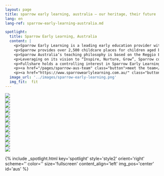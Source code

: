 ```yaml
---
layout: page
title: sparrow early learning, australia — our heritage, their future | providentia education | hong kong
lang: en
lang-ref: sparrow-early-learning-australia.md

spotlight:
  title: Sparrow Early Learning, Australia
  content: |
    <p>Sparrow Early Learning is a leading early education provider with 31 early childcare centers located in Victoria and Queensland, Australia. </p>
    <p>Sparrow provides over 2,500 childcare places for children aged between 6 months to 6 years old during weekdays from 6:30am to 6:30pm. </p>
    <p>Sparrow Australia’s teaching philosophy is based on the Reggio Emilia approach where a natural environment provides children with a healthy surrounding and development.</p>
    <p>Leveraging on its vision to “Inspire, Nurture, Grow”, Sparrow continues to widen its early education offering to include health living activities. </p>
    <p>Fullshare holds a controlling interest in Sparrow Early Learning.</p>
    <p><a href="/pages/sparrow-aus-team" class="button">meet the team</a></p>
    <p><a href="https://www.sparrowearlylearning.com.au/" class="button">visit the schools</a></p>
  image_url: '../images/sparrow-early-learning.png'
  img_fit:  fit
---
```

<section class="spotlight mostscreen style6 invert orient-center content-align-center onscroll-image-fade-in">
  <!-- slider -->
  <div class="swiper-container">
    <!-- Additional required wrapper -->
    <div class="swiper-wrapper">
        <!-- Slides -->
      <div class="swiper-slide"><img src = '../images/gallery/au/Sparrow Web Res-44.jpg'></div>
      <div class="swiper-slide"><img src = '../images/gallery/au/Sparrow Web Res-46.jpg'></div>
      <div class="swiper-slide"><img src = '../images/gallery/au/Sparrow Web Res-58.jpg'></div>
      <div class="swiper-slide"><img src = '../images/gallery/au/Sparrow Web Res-67.jpg'></div>
      <div class="swiper-slide"><img src = '../images/gallery/au/Sparrow Web Res-73.jpg'></div>
      <div class="swiper-slide"><img src = '../images/gallery/au/Sparrow Web Res-107.jpg'></div>
      <div class="swiper-slide"><img src = '../images/gallery/au/Sparrow Web Res-135.jpg'></div>
      <div class="swiper-slide"><img src = '../images/gallery/au/Sparrow Web Res-170.jpg'></div>
      <div class="swiper-slide"><img src = '../images/gallery/au/Sparrow Web Res-180.jpg'></div>
      <div class="swiper-slide"><img src = '../images/gallery/au/Sparrow Web Res-235.jpg'></div>
      <div class="swiper-slide"><img src = '../images/gallery/au/Sparrow Web Res-260.jpg'></div>
      <div class="swiper-slide"><img src = '../images/gallery/au/Sparrow Web Res-261.jpg'></div>
    </div>
    <!-- Add Pagination -->
    <div class="swiper-pagination"></div>
    <!-- Add Arrows -->
    <div class="swiper-button-next"></div>
    <div class="swiper-button-prev"></div>
  </div>
</section>

{% include _spotlight.html key='spotlight' style='style2' orient='right' scheme='' color='' size='fullscreen' content_align='left' img_pos='center' id='aus' %}